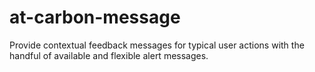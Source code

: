 at-carbon-message
=================
Provide contextual feedback messages for typical user actions with the handful of available and flexible alert messages.
